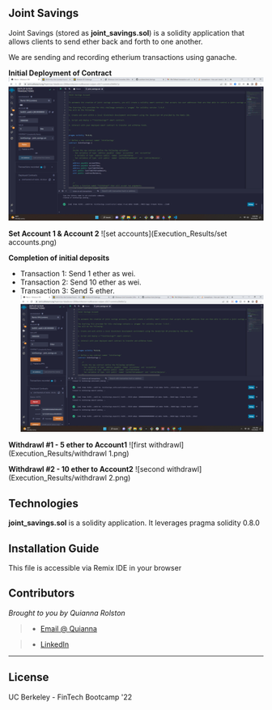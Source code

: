 ## Joint Savings

Joint Savings (stored as **joint_savings.sol**) is a solidity application that allows clients to send ether back and forth to one another.





We are sending and recording etherium transactions using ganache.

**Initial Deployment of Contract**
![Deployed contract](Execution_Results/deployment.png)

**Set Account 1 & Account 2**
![set accounts](Execution_Results/set accounts.png)

**Completion of initial deposits**
* Transaction 1: Send 1 ether as wei.
* Transaction 2: Send 10 ether as wei.
* Transaction 3: Send 5 ether.
![Deposits](Execution_Results/deposits.png)


**Withdrawl #1 - 5 ether to Account1**
![first withdrawl](Execution_Results/withdrawl 1.png)


**Withdrawl #2 - 10 ether to Account2**
![second withdrawl](Execution_Results/withdrawl 2.png)

## Technologies

**joint_savings.sol** is a solidity application. It leverages pragma solidity 0.8.0


## Installation Guide

This file is accessible via Remix IDE in your browser

## Contributors

*Brought to you by Quianna Rolston*
> * [Email @ Quianna](quiannarolston@gmail.com)

> * [LinkedIn](https://www.linkedin.com/in/quianna-rolston/)

---

## License

UC Berkeley - FinTech Bootcamp '22